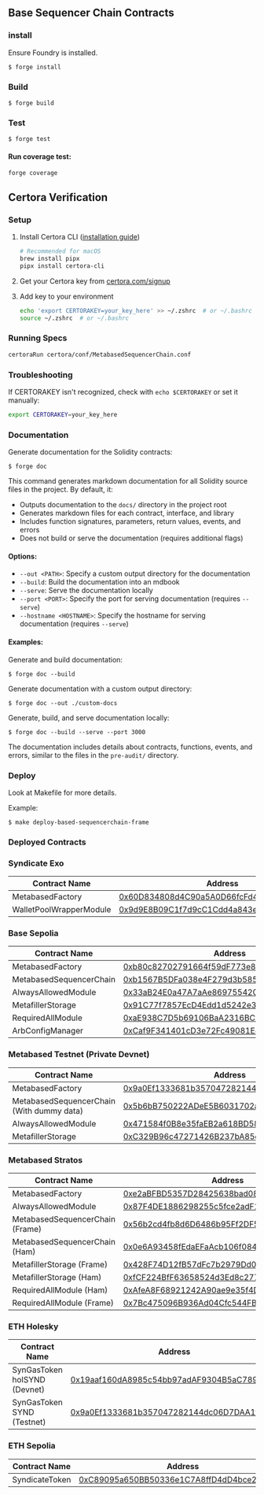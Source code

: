 ## Base Sequencer Chain Contracts

### install

Ensure Foundry is installed.

```shell
$ forge install
```

### Build

```shell
$ forge build
```

### Test

```shell
$ forge test
```

#### Run coverage test:

```shell
forge coverage
```

## Certora Verification

### Setup

1. Install Certora CLI ([installation guide](https://docs.certora.com/en/latest/docs/user-guide/install.html))

   ```bash
   # Recommended for macOS
   brew install pipx
   pipx install certora-cli
   ```

2. Get your Certora key from [certora.com/signup](https://www.certora.com/signup)

3. Add key to your environment
   ```bash
   echo 'export CERTORAKEY=your_key_here' >> ~/.zshrc  # or ~/.bashrc
   source ~/.zshrc  # or ~/.bashrc
   ```

### Running Specs

```bash
certoraRun certora/conf/MetabasedSequencerChain.conf
```

### Troubleshooting

If CERTORAKEY isn't recognized, check with `echo $CERTORAKEY` or set it manually:

```bash
export CERTORAKEY=your_key_here
```

### Documentation

Generate documentation for the Solidity contracts:

```shell
$ forge doc
```

This command generates markdown documentation for all Solidity source files in the project. By default, it:

- Outputs documentation to the `docs/` directory in the project root
- Generates markdown files for each contract, interface, and library
- Includes function signatures, parameters, return values, events, and errors
- Does not build or serve the documentation (requires additional flags)

#### Options:

- `--out <PATH>`: Specify a custom output directory for the documentation
- `--build`: Build the documentation into an mdbook
- `--serve`: Serve the documentation locally
- `--port <PORT>`: Specify the port for serving documentation (requires `--serve`)
- `--hostname <HOSTNAME>`: Specify the hostname for serving documentation (requires `--serve`)

#### Examples:

Generate and build documentation:

```shell
$ forge doc --build
```

Generate documentation with a custom output directory:

```shell
$ forge doc --out ./custom-docs
```

Generate, build, and serve documentation locally:

```shell
$ forge doc --build --serve --port 3000
```

The documentation includes details about contracts, functions, events, and errors, similar to the files in the `pre-audit/` directory.

### Deploy

Look at Makefile for more details.

Example:

```shell
$ make deploy-based-sequencerchain-frame
```

### Deployed Contracts

### Syndicate Exo

| Contract Name           | Address                                                                                                                                     |
| ----------------------- | ------------------------------------------------------------------------------------------------------------------------------------------- |
| MetabasedFactory        | [0x60D834808d4C90a5A0D66fcFd44292FcAa4537fe](https://syndicate-exo.explorer.alchemy.com/address/0x60D834808d4C90a5A0D66fcFd44292FcAa4537fe) |
| WalletPoolWrapperModule | [0x9d9E8B09C1f7d9cC1Cdd4a843e695fD580a390E8](https://syndicate-exo.explorer.alchemy.com/address/0x9d9E8B09C1f7d9cC1Cdd4a843e695fD580a390E8) |

### Base Sepolia

| Contract Name           | Address                                                                                                                       |
| ----------------------- | ----------------------------------------------------------------------------------------------------------------------------- |
| MetabasedFactory        | [0xb80c82702791664f59dF773e8b50dE921fC026fE](https://sepolia.etherscan.io/address/0xb80c82702791664f59dF773e8b50dE921fC026fE) |
| MetabasedSequencerChain | [0xb1567B5DFa038e4F279d3b585D4D45b8bDD2263D](https://sepolia.etherscan.io/address/0xb1567B5DFa038e4F279d3b585D4D45b8bDD2263D) |
| AlwaysAllowedModule     | [0x33aB24E0a47A7aAe869755420950A6326e3CB9F3](https://sepolia.etherscan.io/address/0x33aB24E0a47A7aAe869755420950A6326e3CB9F3) |
| MetafillerStorage       | [0x91C77f7857EcD4Edd1d5242e38345E42Ad1212E4](https://sepolia.etherscan.io/address/0x91C77f7857EcD4Edd1d5242e38345E42Ad1212E4) |
| RequiredAllModule       | [0xaE938C7D5b69106BaA2316BC007D0f30e6239826](https://sepolia.etherscan.io/address/0xaE938C7D5b69106BaA2316BC007D0f30e6239826) |
| ArbConfigManager        | [0xCaf9F341401cD3e72Fc49081E498Ef0F86055b67](https://sepolia.etherscan.io/address/0xCaf9F341401cD3e72Fc49081E498Ef0F86055b67) |

### Metabased Testnet (Private Devnet)

| Contract Name                             | Address                                                                                                                                     |
| ----------------------------------------- | ------------------------------------------------------------------------------------------------------------------------------------------- |
| MetabasedFactory                          | [0x9a0Ef1333681b357047282144dc06D7DAA1f76Ba](https://syndicate-exo.explorer.alchemy.com/address/0x9a0Ef1333681b357047282144dc06D7DAA1f76Ba) |
| MetabasedSequencerChain (With dummy data) | [0x5b6bB750222ADeE5B6031702a08D239f97F3b063](https://syndicate-exo.explorer.alchemy.com/address/0x5b6bB750222ADeE5B6031702a08D239f97F3b063) |
| AlwaysAllowedModule                       | [0x471584f0B8e35faEB2a618BD58A62316D8882d63](https://syndicate-exo.explorer.alchemy.com/address/0x471584f0B8e35faEB2a618BD58A62316D8882d63) |
| MetafillerStorage                         | [0xC329B96c47271426B237bA85dF5504375C5cCB28](https://syndicate-exo.explorer.alchemy.com/address/0xC329B96c47271426B237bA85dF5504375C5cCB28) |

### Metabased Stratos

| Contract Name                   | Address                                                                                                                                         |
| ------------------------------- | ----------------------------------------------------------------------------------------------------------------------------------------------- |
| MetabasedFactory                | [0xe2aBFBD5357D28425638bad0849f57ea87417D1b](https://metabased-stratos.explorer.alchemy.com/address/0xe2aBFBD5357D28425638bad0849f57ea87417D1b) |
| AlwaysAllowedModule             | [0x87F4DE1886298255c5fce2adF15977fE44F48f68](https://metabased-stratos.explorer.alchemy.com/address/0x87F4DE1886298255c5fce2adF15977fE44F48f68) |
| MetabasedSequencerChain (Frame) | [0x56b2cd4fb8d6D6486b95Ff2DF5cDC30FE526FFaf](https://metabased-stratos.explorer.alchemy.com/address/0x56b2cd4fb8d6D6486b95Ff2DF5cDC30FE526FFaf) |
| MetabasedSequencerChain (Ham)   | [0x0e6A93458fEdaEFaAcb106f08441058c8E0b2b0F](https://metabased-stratos.explorer.alchemy.com/address/0x0e6A93458fEdaEFaAcb106f08441058c8E0b2b0F) |
| MetafillerStorage (Frame)       | [0x428F74D12fB57dFc7b2979Dd0679813daB023406](https://metabased-stratos.explorer.alchemy.com/address/0x428F74D12fB57dFc7b2979Dd0679813daB023406) |
| MetafillerStorage (Ham)         | [0xfCF224BfF63658524d3Ed8c277c20e06488B59A8](https://metabased-stratos.explorer.alchemy.com/address/0xfCF224BfF63658524d3Ed8c277c20e06488B59A8) |
| RequiredAllModule (Ham)         | [0xAfeA8F68921242A90ae9e35f4DDF0d3769dE3150](https://metabased-stratos.explorer.alchemy.com/address/0xAfeA8F68921242A90ae9e35f4DDF0d3769dE3150) |
| RequiredAllModule (Frame)       | [0x7Bc475096B936Ad04Cfc544FB56aC54B3661beE6](https://metabased-stratos.explorer.alchemy.com/address/0x7Bc475096B936Ad04Cfc544FB56aC54B3661beE6) |

### ETH Holesky

| Contract Name                | Address                                                                                                                       |
| ---------------------------- | ----------------------------------------------------------------------------------------------------------------------------- |
| SynGasToken holSYND (Devnet) | [0x19aaf160dA8985c54bb97adAF9304B5aC7890421](https://holesky.etherscan.io/address/0x19aaf160dA8985c54bb97adAF9304B5aC7890421) |
| SynGasToken SYND (Testnet)   | [0x9a0Ef1333681b357047282144dc06D7DAA1f76Ba](https://holesky.etherscan.io/address/0x9a0Ef1333681b357047282144dc06D7DAA1f76Ba) |

### ETH Sepolia

| Contract Name  | Address                                                                                                                       |
| -------------- | ----------------------------------------------------------------------------------------------------------------------------- |
| SyndicateToken | [0xC89095a650BB50336e1C7A8ffD4dD4bce2456e23](https://sepolia.etherscan.io/address/0xC89095a650BB50336e1C7A8ffD4dD4bce2456e23) |
